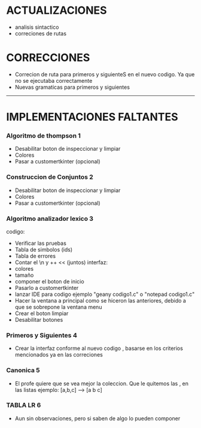 # ACTUALIZACIONES
- analisis sintactico
- correciones de rutas

# CORRECCIONES
- Correcion de ruta para primeros y siguienteS en el nuevo codigo. Ya que no se ejecutaba correctamente
- Nuevas gramaticas para primeros y siguientes

---

# IMPLEMENTACIONES FALTANTES
### Algoritmo de thompson 1
- Desabilitar boton de inspeccionar y limpiar
- Colores
- Pasar a customertkinter (opcional)

### Construccion de Conjuntos 2
- Desabilitar boton de inspeccionar y limpiar
- Colores
- Pasar a customertkinter (opcional)

### Algoritmo analizador lexico 3
codigo:
- Verificar las pruebas
- Tabla de simbolos (ids)
- Tabla de errores 
- Contar el \n y ++ << (juntos)
interfaz:
- colores
- tamaño
- componer el boton de inicio
- Pasarlo a customertkinter
- lanzar IDE para codigo ejemplo "geany codigo1.c" o "notepad codigo1.c"
- Hacer la ventana a principal como se hiceron las anteriores, debido a que se sobrepone la ventana menu
- Crear el boton limpiar
- Desabilitar botones

### Primeros y Siguientes 4 
- Crear la interfaz conforme al nuevo codigo , basarse en los criterios mencionados ya en las correciones

### Canonica 5
- El profe quiere que se vea mejor la coleccion. Que le quitemos las , en las listas ejemplo: [a,b,c] --> [a b c]

### TABLA LR 6
- Aun sin observaciones, pero si saben de algo lo pueden componer



